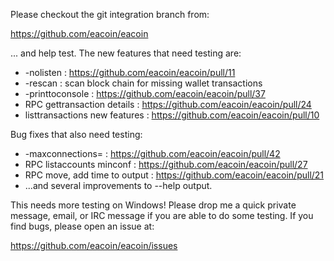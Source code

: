 Please checkout the git integration branch from:

https://github.com/eacoin/eacoin

... and help test.  The new features that need testing are:

* -nolisten : https://github.com/eacoin/eacoin/pull/11
* -rescan : scan block chain for missing wallet transactions
* -printtoconsole : https://github.com/eacoin/eacoin/pull/37
* RPC gettransaction details : https://github.com/eacoin/eacoin/pull/24
* listtransactions new features : https://github.com/eacoin/eacoin/pull/10

Bug fixes that also need testing:

* -maxconnections= : https://github.com/eacoin/eacoin/pull/42
* RPC listaccounts minconf : https://github.com/eacoin/eacoin/pull/27
* RPC move, add time to output : https://github.com/eacoin/eacoin/pull/21
* ...and several improvements to --help output.

This needs more testing on Windows!  Please drop me a quick private message, email, or IRC message if you are able to do some testing.  If you find bugs, please open an issue at:

https://github.com/eacoin/eacoin/issues
